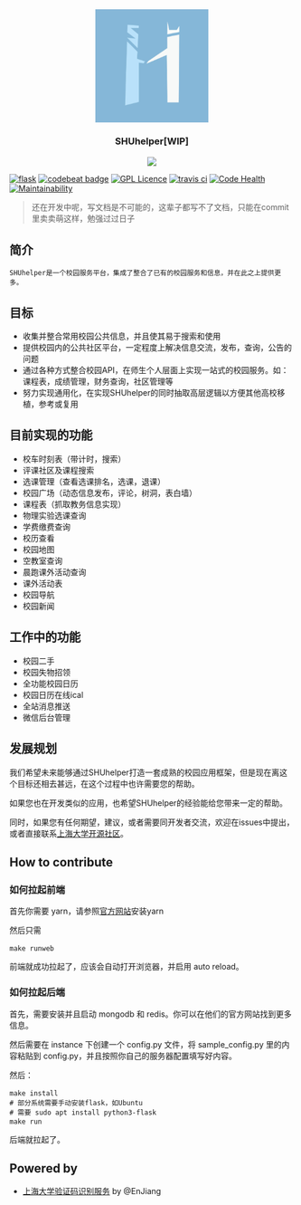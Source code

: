
<div  align="center">    
<img src="logo.png" width = "200" height = "200" alt="SHUhelper" align=center />
<h3>SHUhelper[WIP]</h3>
</div>
<div  align="center">    
<img src="usage.gif" align=center />
</div>

[![flask](http://flask.pocoo.org/static/badges/made-with-flask-s.png)](http://flask.pocoo.org/)
[![codebeat badge](https://codebeat.co/badges/97b9864b-ffc5-497a-a4bd-27d73cc95e46)](https://codebeat.co/projects/github-com-shuopensourcecommunity-shuhelper-master)
[![GPL Licence](https://badges.frapsoft.com/os/gpl/gpl.svg?v=103)](https://opensource.org/licenses/GPL-3.0/)
[![travis ci](https://api.travis-ci.org/shuopensourcecommunity/SHUhelper.svg?branch=master)](https://travis-ci.org/shuopensourcecommunity/SHUhelper)
[![Code Health](https://landscape.io/github/shuopensourcecommunity/SHUhelper/master/landscape.svg?style=flat)](https://landscape.io/github/shuopensourcecommunity/SHUhelper/master)
[![Maintainability](https://api.codeclimate.com/v1/badges/a73c427338c8d7add064/maintainability)](https://codeclimate.com/github/shuopensourcecommunity/SHUhelper/maintainability)

> 还在开发中呢，写文档是不可能的，这辈子都写不了文档，只能在commit里卖卖萌这样，勉强过过日子

## 简介
    SHUhelper是一个校园服务平台，集成了整合了已有的校园服务和信息，并在此之上提供更多。

## 目标

* 收集并整合常用校园公共信息，并且使其易于搜索和使用
* 提供校园内的公共社区平台，一定程度上解决信息交流，发布，查询，公告的问题
* 通过各种方式整合校园API，在师生个人层面上实现一站式的校园服务。如：课程表，成绩管理，财务查询，社区管理等
* 努力实现通用化，在实现SHUhelper的同时抽取高层逻辑以方便其他高校移植，参考或复用

## 目前实现的功能

* 校车时刻表（带计时，搜索）
* 评课社区及课程搜索
* 选课管理（查看选课排名，选课，退课）
* 校园广场（动态信息发布，评论，树洞，表白墙）
* 课程表（抓取教务信息实现）
* 物理实验选课查询
* 学费缴费查询
* 校历查看
* 校园地图
* 空教室查询
* 晨跑课外活动查询
* 课外活动表
* 校园导航
* 校园新闻

## 工作中的功能

* 校园二手
* 校园失物招领
* 全功能校园日历
* 校园日历在线ical
* 全站消息推送
* 微信后台管理

## 发展规划

我们希望未来能够通过SHUhelper打造一套成熟的校园应用框架，但是现在离这个目标还相去甚远，在这个过程中也许需要您的帮助。

如果您也在开发类似的应用，也希望SHUhelper的经验能给您带来一定的帮助。

同时，如果您有任何期望，建议，或者需要同开发者交流，欢迎在issues中提出，或者直接联系[上海大学开源社区](https://osc.shu.edu.cn)。

## How to contribute

### 如何拉起前端

首先你需要 yarn，请参照[官方网站](https://yarnpkg.com/zh-Hans/docs/install)安装yarn

然后只需
```shell
make runweb
```
前端就成功拉起了，应该会自动打开浏览器，并启用 auto reload。

### 如何拉起后端

首先，需要安装并且启动 mongodb 和 redis。你可以在他们的官方网站找到更多信息。

然后需要在 instance 下创建一个 config.py 文件，将 sample_config.py 里的内容粘贴到 config.py，并且按照你自己的服务器配置填写好内容。

然后：

```shell
make install
# 部分系统需要手动安装flask，如Ubuntu
# 需要 sudo apt install python3-flask
make run
```
后端就拉起了。

## Powered by

* [上海大学验证码识别服务](https://github.com/shuopensourcecommunity/anti-captcha.shuosc.org) by @EnJiang
